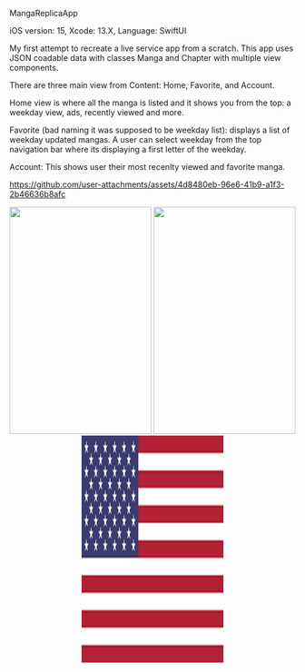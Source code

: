 MangaReplicaApp

iOS version: 15,
Xcode: 13.X,
Language: SwiftUI

My first attempt to recreate a live service app from a scratch. 
This app uses JSON coadable data with classes Manga and Chapter with multiple view components.

There are three main view from Content: Home, Favorite, and Account.

Home view is where all the manga is listed and it shows you from the top: a weekday view, ads, recently viewed and more.

Favorite (bad naming it was supposed to be weekday list): displays a list of weekday updated mangas. A user can select weekday from the top navigation bar where its displaying a first letter of the weekday.

Account: This shows user their most recenlty viewed and favorite manga.

https://github.com/user-attachments/assets/4d8480eb-96e6-41b9-a1f3-2b46636b8afc

<p align="center">
  <img width="250" height="400" src="https://picsum.photos/460/300">
  <img width="250" height="400" src="https://picsum.photos/460/300">
  <img width="250" height="400" src="https://github.com/dragoonreign/MangaAppReplica_iOS15/blob/main/App/Assets.xcassets/US.imageset/US%402x.png?raw=true">
</p>
